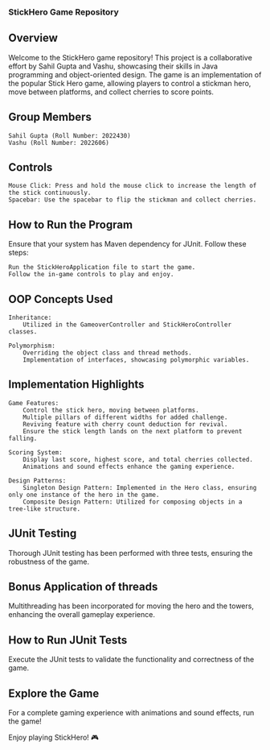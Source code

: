 ### StickHero Game Repository
## Overview

Welcome to the StickHero game repository! This project is a collaborative effort by Sahil Gupta and Vashu, showcasing their skills in Java programming and object-oriented design. The game is an implementation of the popular Stick Hero game, allowing players to control a stickman hero, move between platforms, and collect cherries to score points.
## Group Members

    Sahil Gupta (Roll Number: 2022430)
    Vashu (Roll Number: 2022606)

## Controls

    Mouse Click: Press and hold the mouse click to increase the length of the stick continuously.
    Spacebar: Use the spacebar to flip the stickman and collect cherries.

## How to Run the Program

Ensure that your system has Maven dependency for JUnit. Follow these steps:

    Run the StickHeroApplication file to start the game.
    Follow the in-game controls to play and enjoy.

## OOP Concepts Used

    Inheritance:
        Utilized in the GameoverController and StickHeroController classes.

    Polymorphism:
        Overriding the object class and thread methods.
        Implementation of interfaces, showcasing polymorphic variables.

## Implementation Highlights

    Game Features:
        Control the stick hero, moving between platforms.
        Multiple pillars of different widths for added challenge.
        Reviving feature with cherry count deduction for revival.
        Ensure the stick length lands on the next platform to prevent falling.

    Scoring System:
        Display last score, highest score, and total cherries collected.
        Animations and sound effects enhance the gaming experience.

    Design Patterns:
        Singleton Design Pattern: Implemented in the Hero class, ensuring only one instance of the hero in the game.
        Composite Design Pattern: Utilized for composing objects in a tree-like structure.

## JUnit Testing

Thorough JUnit testing has been performed with three tests, ensuring the robustness of the game.
## Bonus Application of threads

Multithreading has been incorporated for moving the hero and the towers, enhancing the overall gameplay experience.
## How to Run JUnit Tests

Execute the JUnit tests to validate the functionality and correctness of the game.
## Explore the Game

For a complete gaming experience with animations and sound effects, run the game!

Enjoy playing StickHero! 🎮
